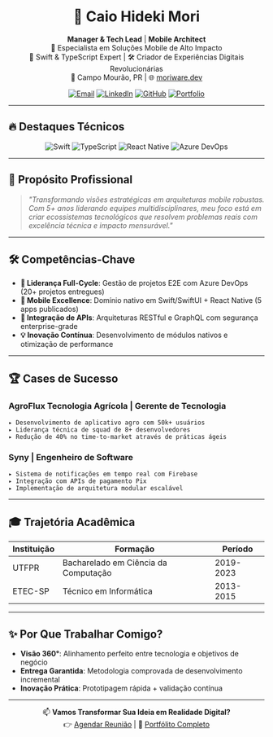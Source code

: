 # <div align="center">👋 Caio Hideki Mori</div>
<div align="center">
  
**Manager & Tech Lead** | **Mobile Architect**  
🚀 Especialista em Soluções Mobile de Alto Impacto  
📱 Swift & TypeScript Expert | 🛠️ Criador de Experiências Digitais Revolucionárias  
📍 Campo Mourão, PR | 🌐 [moriware.dev](https://moriware.dev)
  
[![Email](https://img.shields.io/badge/-caiomori22@gmail.com-D14836?style=flat&logo=gmail&logoColor=white)](mailto:caiomori22@gmail.com)
[![LinkedIn](https://img.shields.io/badge/-CaioMori-0077B5?style=flat&logo=linkedin&logoColor=white)](https://linkedin.com/in/caiomori)
[![GitHub](https://img.shields.io/badge/-CaioMori-181717?style=flat&logo=github&logoColor=white)](https://github.com/CaioMori)
[![Portfolio](https://img.shields.io/badge/🚀-Portfólio_Profissional-8A2BE2)](https://moriware.dev)

</div>

---

## 🔥 **Destaques Técnicos**
<div align="center">
  
![Swift](https://img.shields.io/badge/Swift-FA7343?style=for-the-badge&logo=swift&logoColor=white)
![TypeScript](https://img.shields.io/badge/TypeScript-007ACC?style=for-the-badge&logo=typescript&logoColor=white)
![React Native](https://img.shields.io/badge/React_Native-20232A?style=for-the-badge&logo=react&logoColor=61DAFB)
![Azure DevOps](https://img.shields.io/badge/Azure_DevOps-0078D7?style=for-the-badge&logo=azure-devops&logoColor=white)

</div>

---

## 💼 **Propósito Profissional**
> *"Transformando visões estratégicas em arquiteturas mobile robustas. Com 5+ anos liderando equipes multidisciplinares, meu foco está em criar ecossistemas tecnológicos que resolvem problemas reais com excelência técnica e impacto mensurável."*

---

## 🛠️ **Competências-Chave**
- **🚀 Liderança Full-Cycle**: Gestão de projetos E2E com Azure DevOps (20+ projetos entregues)
- **📱 Mobile Excellence**: Domínio nativo em Swift/SwiftUI + React Native (5 apps publicados)
- **🔗 Integração de APIs**: Arquiteturas RESTful e GraphQL com segurança enterprise-grade
- **💡 Inovação Contínua**: Desenvolvimento de módulos nativos e otimização de performance

---

## 🏆 **Cases de Sucesso**
### **AgroFlux Tecnologia Agrícola** | Gerente de Tecnologia
```plaintext
▸ Desenvolvimento de aplicativo agro com 50k+ usuários
▸ Liderança técnica de squad de 8+ desenvolvedores  
▸ Redução de 40% no time-to-market através de práticas ágeis  
```

### **Syny** | Engenheiro de Software
```plaintext
▸ Sistema de notificações em tempo real com Firebase  
▸ Integração com APIs de pagamento Pix
▸ Implementação de arquitetura modular escalável
```

---

## 🎓 **Trajetória Acadêmica**
| **Instituição** | **Formação** | **Período** |
|-----------------|--------------|-------------|
| UTFPR | Bacharelado em Ciência da Computação | 2019-2023 |
| ETEC-SP | Técnico em Informática | 2013-2015 |

---

## ✨ **Por Que Trabalhar Comigo?**
- **Visão 360°**: Alinhamento perfeito entre tecnologia e objetivos de negócio
- **Entrega Garantida**: Metodologia comprovada de desenvolvimento incremental
- **Inovação Prática**: Prototipagem rápida + validação contínua

---

<div align="center">
  
📫 **Vamos Transformar Sua Ideia em Realidade Digital?**  
👉 [Agendar Reunião](mailto:caiomori22@gmail.com) | 📄 [Portfólito Completo](https://moriware.dev)

</div>
